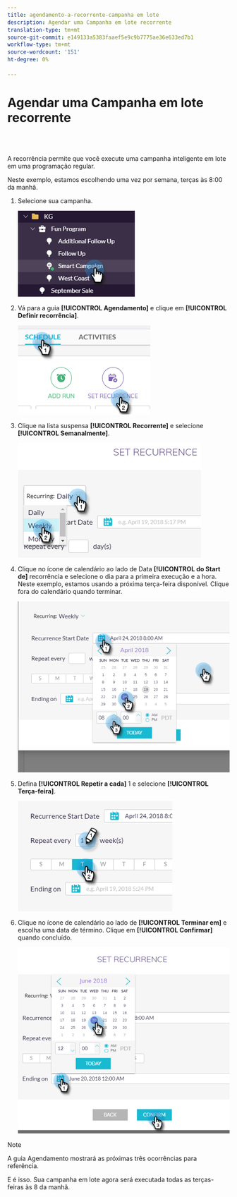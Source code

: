 ```yaml
---
title: agendamento-a-recorrente-campanha em lote
description: Agendar uma Campanha em lote recorrente
translation-type: tm+mt
source-git-commit: e149133a5383faaef5e9c9b7775ae36e633ed7b1
workflow-type: tm+mt
source-wordcount: '151'
ht-degree: 0%

---
```



# Agendar uma Campanha em lote recorrente

<br> 

A recorrência permite que você execute uma campanha inteligente em lote em uma programação regular.

Neste exemplo, estamos escolhendo uma vez por semana, terças às 8:00 da manhã.

1. Selecione sua campanha.

   ![Imagem Um](/help/sky/assets/smart-campaigns/schedule-a-recurring-batch-campaign/schedule-a-recurring-batch-campaign-1.png)

1. Vá para a guia **[!UICONTROL Agendamento]** e clique em **[!UICONTROL Definir recorrência]**.

   ![Imagem dois](/help/sky/assets/smart-campaigns/schedule-a-recurring-batch-campaign/schedule-a-recurring-batch-campaign-2.png)

1. Clique na lista suspensa **[!UICONTROL Recorrente]** e selecione **[!UICONTROL Semanalmente]**.

   ![Imagem Três](/help/sky/assets/smart-campaigns/schedule-a-recurring-batch-campaign/schedule-a-recurring-batch-campaign-3.png)

1. Clique no ícone de calendário ao lado de Data **[!UICONTROL do Start de]** recorrência e selecione o dia para a primeira execução e a hora. Neste exemplo, estamos usando a próxima terça-feira disponível. Clique fora do calendário quando terminar.

   ![Imagem quatro](/help/sky/assets/smart-campaigns/schedule-a-recurring-batch-campaign/schedule-a-recurring-batch-campaign-4.png)

1. Defina **[!UICONTROL Repetir a cada]** 1 e selecione **[!UICONTROL Terça-feira]**.

   ![Imagem cinco](/help/sky/assets/smart-campaigns/schedule-a-recurring-batch-campaign/schedule-a-recurring-batch-campaign-5.png)

1. Clique no ícone de calendário ao lado de **[!UICONTROL Terminar em]** e escolha uma data de término. Clique em **[!UICONTROL Confirmar]** quando concluído.

   ![Imagem seis](/help/sky/assets/smart-campaigns/schedule-a-recurring-batch-campaign/schedule-a-recurring-batch-campaign-6.png)

>[!NOTE]
>
>A guia Agendamento mostrará as próximas três ocorrências para referência.

E é isso. Sua campanha em lote agora será executada todas as terças-feiras às 8 da manhã.
